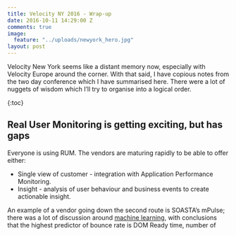 ```yaml
---
title: Velocity NY 2016 - Wrap-up
date: 2016-10-11 14:29:00 Z
comments: true
image:
  feature: "../uploads/newyork_hero.jpg"
layout: post
---
```


Velocity New York seems like a distant memory now, especially with Velocity Europe around the corner. With that said, I have copious notes from the two day conference which I have summarised here. There were a lot of nuggets of wisdom which I’ll try to organise into a logical order.

{:toc}

## Real User Monitoring is getting exciting, but has gaps

Everyone is using RUM. The vendors are maturing rapidly to be able to offer either:

* Single view of customer - integration with Application Performance Monitoring.
* Insight - analysis of user behaviour and business events to create actionable insight.

An example of a vendor going down the second route is SOASTA’s mPulse; there was a lot of discussion around [machine learning](http://conferences.oreilly.com/velocity/devops-web-performance-ny/public/schedule/detail/51082), with conclusions that the highest predictor of bounce rate is DOM Ready time, number of <script>s and DOM elements inversely correlated with conversion rate.

![domnode_conversion.png](/uploads/domnode_conversion.png)

SOASTA also introduced [measuring continuity](http://conferences.oreilly.com/velocity/devops-web-performance-ny/public/schedule/detail/50522), using cool new script snippets to measure user behaviour. For example: measuring dead clicks, frame rate, time between intent and action. It’s all exciting stuff but I have concerns about the impact on user experience that these measurements will have (see [observer effect & bias](http://www.dnb.com/perspectives/data-management-and-analytics/recognizing-observer-effect-issues-in-data-science.html)!). Their experiments are available in a public [GitHub repo](https://github.com/soasta/measuring-continuity).

There is clearly a lot of potential in using RUM to make predictions and measure outcomes. What we’re still missing is tight integration with experiment technology (e.g. Maxymiser or Google Experiments). Without that, we can’t use RUM to properly manage development decisions. [Stuart McMillan](https://twitter.com/mcmillanstu) from Schuh recently mentioned that they use Google Analytics for performance data during experiments, probably because the integration works well. Unfortunately, the site speed data from Analytics is pretty poor… In the example below site speed metrics were only collected for under 1% of pageviews!

![sitespeed_sample.png](/uploads/sitespeed_sample.png)

## Synthetic Monitoring vendors are disappearing from Velocity

There was virtually no presence from synthetic monitoring vendors at Velocity NY, the exception being [Mehdi](https://twitter.com/mdaoudi) from [Catchpoint](http://www.catchpoint.com/). This is a trend that I’ve noticed over the past three years, probably driven by the commoditised synthetic monitoring being bundled into APM solutions (e.g. New Relic’s [Synthetics](https://newrelic.com/synthetics)).

I think this says a lot about the advancement of RUM and APM. Synthetic gives the heartbeat monitoring and alerting for operational awareness, but if you know that your infrastructure and applications are ok, and that customers are having a good experience, then you don’t need synthetic monitoring to tell you a page is available.

## WebPageTest is bigger than ever

Almost every talk referenced [WebPageTest](http://www.webpagetest.org/) or [HTTPArchive](http://httparchive.org/) (which uses WebPageTest under the hood). It has certainly become the defacto web performance testing tool, with companies forming off the back of it such as [SpeedCurve](https://speedcurve.com/). What seems to be missing is contribution back in to the project. Looking at the contributors page on GitHub shows that [Pat](https://twitter.com/patmeenan) is responsible for almost all development on the project. 

Perhaps the industry (including myself) is taking this for granted.

![webpagetest_contributors.PNG](/uploads/webpagetest_contributors.PNG)

## Big companies are talking about site speed

Ancestry and GoDaddy both spoke at Velocity. [Jed Wood](https://twitter.com/silentrant)’s talk about [creating a performance culture](http://conferences.oreilly.com/velocity/devops-web-performance-ny/public/schedule/detail/51033) at Ancestry was insightful, describing the journey from quick wins (gzip, images etc.) to a full understanding of performance. To do this, Ancestry track business metrics such as conversions, alongside user-centric performance metrics such as time to an ancestor’s name rendering. The focus on both business metrics and user-centric metrics means that Jed can demonstrate a correlation to the business to help drive further work on site speed.

Improving the Ancestry.com sign up page from 2.7 seconds to 1.7 generated a 7% increase in conversions. Interestingly, further work to get to 1.3 seconds made no further improvement to conversion. The chart below is taken from SpeedCurve and shows the team's progress over time to reduce Speed Index. What I really like about this is the use of annotations to mark where changes and releases occurred, so changes in performance can be traced back to a specific build of the website.

![ancestry_speedindex.PNG](/uploads/ancestry_speedindex.PNG)

One of the ways Ancestry maintains performance is by adding an artificial delay to third-party scripts executing. I wonder if [requestIdleCallback](https://developers.google.com/web/updates/2015/08/using-requestidlecallback) could be used for this?

[Jim Pierson](https://twitter.com/perfmangodaddy) from GoDaddy took a different approach. To prove that performance was important, he and an engineer [secretly improved the performance](http://conferences.oreilly.com/velocity/devops-web-performance-ny/public/schedule/detail/50588) of the GoDaddy homepage in India, while there was no change in marketing activity. The result of improving load time by 50% was an additional $35,000 of revenue per day. Now if that doesn’t sell the value of performance I’m not sure what will. Those performance tweaks are now rolled out across all of GoDaddy.

Jim used a maturity model to describe his journey in web performance, with anomaly detection, regression analysis and communication being at the top. I think the most important point that Jim made was the need for solid understanding of performance impact across the business. There's nothing quite like $35,000 to do that, I suppose.

![godaddy_maturity.PNG](/uploads/godaddy_maturity.PNG)

## Single Page Apps are slow

I was really happy that someone else said this out loud. [Boris](https://twitter.com/livshitz98) and [Manuel](https://twitter.com/MD_A13) from Akamai talked about [making SPAs faster](http://conferences.oreilly.com/velocity/devops-web-performance-ny/public/schedule/detail/51232) through selecting the right SPA framework, using JS bundlers, server-side rendering and tricking the user with a skeleton page. All of these are hacks around the fundamental problem with client-side applications. As such, I’m not a fan!

I also spoke a lot about SPAs being slow [in my presentation](http://conferences.oreilly.com/velocity/devops-web-performance-ny/public/schedule/detail/51254). In my study, a SPA will generally be 43% slower than a traditional web page. Of course this difference is magnified on mobile devices.


## AMP is not the killer feature

The [Accelerated Mobile Pages](https://www.ampproject.org/) project is over a year old now. There were two talks about AMP which took very different approaches. [Malte Ubl](https://plus.google.com/\+MalteUbl) (creator of AMP) [gave a talk](http://conferences.oreilly.com/velocity/devops-web-performance-ny/public/schedule/detail/50798) about the current state of AMP and what’s coming in the future, while [Nic](https://twitter.com/nicj) and [Nigel](https://twitter.com/querymetrics) of SOASTA used analytics data gathered by mPulse to [describe what consumers were doing with AMP pages](http://conferences.oreilly.com/velocity/devops-web-performance-ny/public/schedule/detail/51319).

One of the interesting points brought up by Malte was that as AMP pages are almost always (>99%) served by the AMP CDN, there is a lot of potential for static performance optimisation. For example, the average image on the AMP CDN can be further compressed to reduce the file size by 40%. Rolling out these optimisations at the CDN level will have a great bang-for-buck across all AMP pages.

Analytics gathered by SOASTA paint a rather gloomy picture for publishers using AMP. While AMP pages are almost six times faster than the regular page, they take users out of the publishers’ domain. The probability of a reader of an AMP article going to the *article publishers’ own site* in the next 30 days is only 3%. So it seems there is a significant trade-off to be had: in order to have super-fast articles that are *promoted by Google in search results*, you have to sacrifice engagement and brand awareness.

This all feels very walled-garden, especially as AMP pages are just optimised web pages, which anyone can make. I like the fact that it promotes fast content as better content, but I don’t think it’s in the publisher’s best interest. [Tim Kadlec](https://twitter.com/tkadlec) has proposed an open alternative to AMP, the [Content Performance Policy](https://timkadlec.com/2016/02/a-standardized-alternative-to-amp/), which is definitely worth read.

## There are lots of underutilised performance and security features on the web

[Sonia](https://twitter.com/soniaburney) and [Sabrina](https://twitter.com/sabrina_burney) Burney of Akamai promised a talk on the [cross-overs in web security and web performance](http://conferences.oreilly.com/velocity/devops-web-performance-ny/public/schedule/detail/51203). The talk was fast-paced and covered a lot of ground including how features we use already (iframes, pre-load etc.) have additional security options that few people use. This was the most practical session of the conference for me, and I need to list all of these out to make sense of it:

### iFrames

Iframes are great for performance, kinda.
Over 60% of sites use iframes, yet virtually none of them use the [sandbox attribute](https://www.html5rocks.com/en/tutorials/security/sandboxed-iframes/). Sandbox allows you to define what access the iframe has to the parent page and whether it can execute scripts. It will also deny pointer lock, form submissions and a whole host of other scary stuff.

### Prefetch / Preload `As`

Prefetch allows web developers to provide hints to browsers about assets which should be optimistically downloaded. This is great for objects which are critical to render, such as CSS and WebFonts. Prefetch can be used in <link> tags or in HTTP headers, the advantage of a header being that it can be used by the browser before the HTML document has been downloaded and parsed.

Preload builds on prefetch by forcing the browser to download the asset, whereas prefetch hints can be ignored.

Both of these have an additional optional attribute: `as`. This allows us to define the type of asset to be loaded, e.g. 'image', 'script' or any one of the [standard fetch types](https://fetch.spec.whatwg.org/#concept-request-destination). Adding the type of asset allows the browser to send the correct Accept header, as well as ensuring that any content security policy can be applied correctly to the preloaded asset. 

![preload_prefetch-9863b9.png](/uploads/preload_prefetch-9863b9.png)

### Content Security Policy

Speaking of content security policy... This is the header directive which tells a browser what permissions each domain used on a site has. For example, fonts.example.com should not be able to execute scritps, and static.example.com might only be for serving images. Using a [content security policy](https://developers.google.com/web/fundamentals/security/csp/) ensures that only the correct domains have access to the browser, which is obviously a security win. The performance benefit comes mainly from the audit and analysis required in order to write a CSP - what domains are being used on our site, for what, and why?!

### Service Worker

Now we come to service worker, the magic JavaScript proxy thread. This is the concept most fundamental to 'offline-first': a developer-controlled proxy which can intercept network requests, build an internal cache and do all sorts of other magic.

For performance, service worker is critical for good performance in poor network conditions, if you haven't seen [Jake Archibald](https://twitter.com/jaffathecake) talk about service worker yet, check out his [video from Google IO](https://www.youtube.com/watch?v=cmGr0RszHc8). No, seriously, go watch that video.

Now on to security. As service worker has access to network requests, it can be used to enforce rules in a similar way to content security policy. You can even maintain your own black- and white-lists of blocked assets or domains, and let the service worker manage how these are enforced in the browser. Cool, eh?

I think the next logical step is for service workers to apply time thresholds to third-party downloads. That tracker tag taking over a second to load? Kill the request, give a safe response to the browser, and log the event to keep track of how often it happens. The possibilities are almost endless!

### Sub-Resource Integrity

Sabrina and Sonia only briefly mentioned SRI bu t I think it's worth covering in a little more detail here. SRI allows you to take a hash of an asset (e.g. jQuery v1.9.1, minified) and add that to your ```<script>``` tag. If the downlaoded asset does not have the same hash, then the browser will refuse to execute it. This is really handy for third-party content that has the potential to effect user experience and/or security, or whose provenance is not entirely clear (JavaScript CDNs, anyone?)

![sri.png](/uploads/sri.png) 

## Progressive web apps aren’t all that. Yet.

There was a lot of conversation around [progressive web applications](https://developers.google.com/web/progressive-web-apps/), but the lack of good browser support for some of the key features means that large organisations are holding off implementation: Web Push is only [available on Firefox and Chrome](http://caniuse.com/#feat=push-api), service worker is only [partially supported on Firefox, Chrome and Opera](http://caniuse.com/#feat=serviceworkers).

In summary, an awesome conference with huge amounts to mull over.